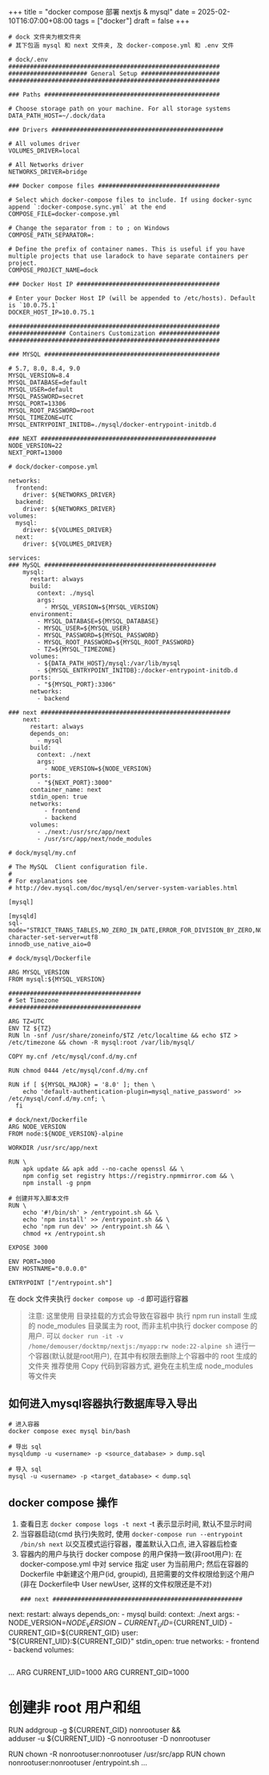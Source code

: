 +++
title = "docker compose 部署 nextjs & mysql"
date = 2025-02-10T16:07:00+08:00
tags = ["docker"]
draft = false
+++

```
# dock 文件夹为根文件夹
# 其下包涵 mysql 和 next 文件夹, 及 docker-compose.yml 和 .env 文件

```

```
# dock/.env
###########################################################
###################### General Setup ######################
###########################################################

### Paths #################################################

# Choose storage path on your machine. For all storage systems
DATA_PATH_HOST=~/.dock/data

### Drivers ################################################

# All volumes driver
VOLUMES_DRIVER=local

# All Networks driver
NETWORKS_DRIVER=bridge

### Docker compose files ##################################

# Select which docker-compose files to include. If using docker-sync append `:docker-compose.sync.yml` at the end
COMPOSE_FILE=docker-compose.yml

# Change the separator from : to ; on Windows
COMPOSE_PATH_SEPARATOR=:

# Define the prefix of container names. This is useful if you have multiple projects that use laradock to have separate containers per project.
COMPOSE_PROJECT_NAME=dock

### Docker Host IP ########################################

# Enter your Docker Host IP (will be appended to /etc/hosts). Default is `10.0.75.1`
DOCKER_HOST_IP=10.0.75.1

###########################################################
################ Containers Customization #################
###########################################################

### MYSQL #################################################

# 5.7, 8.0, 8.4, 9.0
MYSQL_VERSION=8.4
MYSQL_DATABASE=default
MYSQL_USER=default
MYSQL_PASSWORD=secret
MYSQL_PORT=13306
MYSQL_ROOT_PASSWORD=root
MYSQL_TIMEZONE=UTC
MYSQL_ENTRYPOINT_INITDB=./mysql/docker-entrypoint-initdb.d

### NEXT #################################################
NODE_VERSION=22
NEXT_PORT=13000

```



```
# dock/docker-compose.yml

networks:
  frontend:
    driver: ${NETWORKS_DRIVER}
  backend:
    driver: ${NETWORKS_DRIVER}
volumes:
  mysql:
    driver: ${VOLUMES_DRIVER}
  next:
    driver: ${VOLUMES_DRIVER}

services:
### MySQL ################################################
    mysql:
      restart: always
      build:
        context: ./mysql
        args:
          - MYSQL_VERSION=${MYSQL_VERSION}
      environment:
        - MYSQL_DATABASE=${MYSQL_DATABASE}
        - MYSQL_USER=${MYSQL_USER}
        - MYSQL_PASSWORD=${MYSQL_PASSWORD}
        - MYSQL_ROOT_PASSWORD=${MYSQL_ROOT_PASSWORD}
        - TZ=${MYSQL_TIMEZONE}
      volumes:
        - ${DATA_PATH_HOST}/mysql:/var/lib/mysql
        - ${MYSQL_ENTRYPOINT_INITDB}:/docker-entrypoint-initdb.d
      ports:
        - "${MYSQL_PORT}:3306"
      networks:
        - backend

### next #####################################################
    next:
      restart: always
      depends_on:
        - mysql
      build:
        context: ./next
        args:
          - NODE_VERSION=${NODE_VERSION}
      ports:
        - "${NEXT_PORT}:3000"
      container_name: next
      stdin_open: true
      networks:
          - frontend
          - backend
      volumes:
        - ./next:/usr/src/app/next
        - /usr/src/app/next/node_modules

```

```
# dock/mysql/my.cnf

# The MySQL  Client configuration file.
#
# For explanations see
# http://dev.mysql.com/doc/mysql/en/server-system-variables.html

[mysql]

[mysqld]
sql-mode="STRICT_TRANS_TABLES,NO_ZERO_IN_DATE,ERROR_FOR_DIVISION_BY_ZERO,NO_ENGINE_SUBSTITUTION"
character-set-server=utf8
innodb_use_native_aio=0
```

```
# dock/mysql/Dockerfile

ARG MYSQL_VERSION
FROM mysql:${MYSQL_VERSION}

#####################################
# Set Timezone
#####################################

ARG TZ=UTC
ENV TZ ${TZ}
RUN ln -snf /usr/share/zoneinfo/$TZ /etc/localtime && echo $TZ > /etc/timezone && chown -R mysql:root /var/lib/mysql/

COPY my.cnf /etc/mysql/conf.d/my.cnf

RUN chmod 0444 /etc/mysql/conf.d/my.cnf

RUN if [ ${MYSQL_MAJOR} = '8.0' ]; then \
    echo 'default-authentication-plugin=mysql_native_password' >> /etc/mysql/conf.d/my.cnf; \
  fi

```


```
# dock/next/Dockerfile
ARG NODE_VERSION
FROM node:${NODE_VERSION}-alpine

WORKDIR /usr/src/app/next

RUN \
    apk update && apk add --no-cache openssl && \
    npm config set registry https://registry.npmmirror.com && \
    npm install -g pnpm

# 创建并写入脚本文件
RUN \
    echo '#!/bin/sh' > /entrypoint.sh && \
    echo 'npm install' >> /entrypoint.sh && \
    echo 'npm run dev' >> /entrypoint.sh && \
    chmod +x /entrypoint.sh

EXPOSE 3000

ENV PORT=3000
ENV HOSTNAME="0.0.0.0"

ENTRYPOINT ["/entrypoint.sh"]

```


在 dock 文件夹执行 `docker compose up -d` 即可运行容器


> 注意: 这里使用 目录挂载的方式会导致在容器中 执行 npm run install 生成的 node_modules 目录属主为 root, 而非主机中执行 docker compose 的用户. 
> 可以 `docker run -it -v /home/demouser/docktmp/nextjs:/myapp:rw node:22-alpine sh` 进行一个容器(默认就是root用户), 在其中有权限去删除上个容器中的 root 生成的文件夹
> 推荐使用 Copy 代码到容器方式, 避免在主机生成 node_modules 等文件夹

## 如何进入mysql容器执行数据库导入导出
```
# 进入容器
docker compose exec mysql bin/bash

# 导出 sql
mysqldump -u <username> -p <source_database> > dump.sql

# 导入 sql
mysql -u <username> -p <target_database> < dump.sql
```


## docker compose 操作
1. 查看日志 `docker compose logs -t next`  -t 表示显示时间, 默认不显示时间
2. 当容器启动(cmd 执行)失败时, 使用 `docker-compose run --entrypoint /bin/sh next` 以交互模式运行容器，覆盖默认入口点, 进入容器后检查
3. 容器内的用户与执行 docker compose 的用户保持一致(非root用户): 在 docker-compose.yml 中对 service 指定 user 为当前用户; 然后在容器的 Dockerfile 中新建这个用户(id, groupid), 且把需要的文件权限给到这个用户(非在 Dockerfile中 User newUser, 这样的文件权限还是不对)
   ```
   ### next #####################################################
  next:
    restart: always
    depends_on:
      - mysql
    build:
      context: ./next
      args:
        - NODE_VERSION=${NODE_VERSION}
        - CURRENT_UID=${CURRENT_UID}
        - CURRENT_GID=${CURRENT_GID}
    user: "${CURRENT_UID}:${CURRENT_GID}"
    stdin_open: true
    networks:
      - frontend
      - backend
    volumes:

   ```

   ```
...
ARG CURRENT_UID=1000
ARG CURRENT_GID=1000
# 创建非 root 用户和组
RUN addgroup -g ${CURRENT_GID} nonrootuser && \
    adduser -u ${CURRENT_UID} -G nonrootuser -D nonrootuser

RUN chown -R nonrootuser:nonrootuser /usr/src/app
RUN chown nonrootuser:nonrootuser /entrypoint.sh
...
   ```


